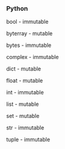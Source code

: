 ### Python


bool - immutable 


byterray - mutable


bytes -  immutable


complex - immutable 


dict - mutable 


float - mutable  


int - immutable 


list - mutable 


set - mutable


str - immutable


tuple - immutable